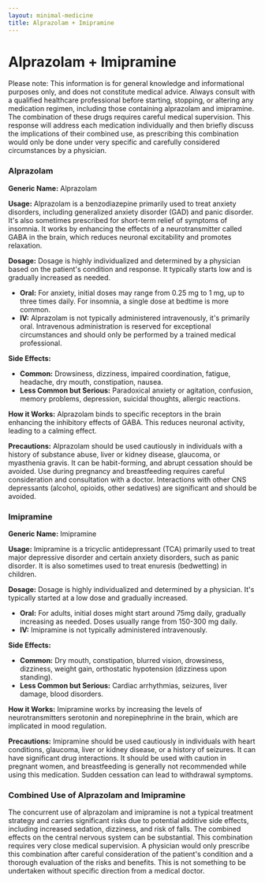 ```yaml
---
layout: minimal-medicine
title: Alprazolam + Imipramine
---
```


# Alprazolam + Imipramine
Please note:  This information is for general knowledge and informational purposes only, and does not constitute medical advice.  Always consult with a qualified healthcare professional before starting, stopping, or altering any medication regimen, including those containing alprazolam and imipramine.  The combination of these drugs requires careful medical supervision.  This response will address each medication individually and then briefly discuss the implications of their combined use, as prescribing this combination would only be done under very specific and carefully considered circumstances by a physician.

### Alprazolam

**Generic Name:** Alprazolam

**Usage:** Alprazolam is a benzodiazepine primarily used to treat anxiety disorders, including generalized anxiety disorder (GAD) and panic disorder. It's also sometimes prescribed for short-term relief of symptoms of insomnia.  It works by enhancing the effects of a neurotransmitter called GABA in the brain, which reduces neuronal excitability and promotes relaxation.

**Dosage:**  Dosage is highly individualized and determined by a physician based on the patient's condition and response.  It typically starts low and is gradually increased as needed.  

* **Oral:** For anxiety, initial doses may range from 0.25 mg to 1 mg, up to three times daily.  For insomnia, a single dose at bedtime is more common.
* **IV:** Alprazolam is not typically administered intravenously, it's primarily oral.  Intravenous administration is reserved for exceptional circumstances and should only be performed by a trained medical professional.

**Side Effects:**

* **Common:** Drowsiness, dizziness, impaired coordination, fatigue, headache, dry mouth, constipation, nausea.
* **Less Common but Serious:**  Paradoxical anxiety or agitation, confusion, memory problems, depression, suicidal thoughts, allergic reactions.

**How it Works:** Alprazolam binds to specific receptors in the brain enhancing the inhibitory effects of GABA. This reduces neuronal activity, leading to a calming effect.

**Precautions:**  Alprazolam should be used cautiously in individuals with a history of substance abuse, liver or kidney disease, glaucoma, or myasthenia gravis.  It can be habit-forming, and abrupt cessation should be avoided.  Use during pregnancy and breastfeeding requires careful consideration and consultation with a doctor. Interactions with other CNS depressants (alcohol, opioids, other sedatives) are significant and should be avoided.


### Imipramine

**Generic Name:** Imipramine

**Usage:** Imipramine is a tricyclic antidepressant (TCA) primarily used to treat major depressive disorder and certain anxiety disorders, such as panic disorder. It is also sometimes used to treat enuresis (bedwetting) in children.

**Dosage:** Dosage is highly individualized and determined by a physician.  It's typically started at a low dose and gradually increased.

* **Oral:** For adults, initial doses might start around 75mg daily, gradually increasing as needed.  Doses usually range from 150-300 mg daily.
* **IV:** Imipramine is not typically administered intravenously.

**Side Effects:**

* **Common:** Dry mouth, constipation, blurred vision, drowsiness, dizziness, weight gain, orthostatic hypotension (dizziness upon standing).
* **Less Common but Serious:**  Cardiac arrhythmias, seizures, liver damage, blood disorders.

**How it Works:** Imipramine works by increasing the levels of neurotransmitters serotonin and norepinephrine in the brain, which are implicated in mood regulation.

**Precautions:** Imipramine should be used cautiously in individuals with heart conditions, glaucoma, liver or kidney disease, or a history of seizures. It can have significant drug interactions.  It should be used with caution in pregnant women, and breastfeeding is generally not recommended while using this medication.  Sudden cessation can lead to withdrawal symptoms.


### Combined Use of Alprazolam and Imipramine

The concurrent use of alprazolam and imipramine is not a typical treatment strategy and carries significant risks due to potential additive side effects, including increased sedation, dizziness, and risk of falls. The combined effects on the central nervous system can be substantial. This combination requires very close medical supervision.  A physician would only prescribe this combination after careful consideration of the patient's condition and a thorough evaluation of the risks and benefits.  This is not something to be undertaken without specific direction from a medical doctor.
